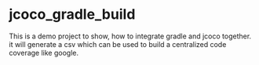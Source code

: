 # jcoco_gradle_build
This is a demo project to show, how to integrate gradle and jcoco together. it will generate a csv which can be used to build a centralized code coverage like google. 
